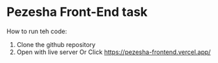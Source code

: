 ﻿# Pezesha Front-End task
How to run teh code:
1) Clone the github repository
2) Open with live server
   Or
Click https://pezesha-frontend.vercel.app/
